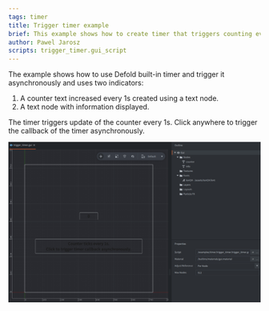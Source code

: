 ```yaml
---
tags: timer
title: Trigger timer example
brief: This example shows how to create timer that triggers counting every 1s and can be triggered manually and asynchronously as a reaction to user input.
author: Pawel Jarosz
scripts: trigger_timer.gui_script
---
```


The example shows how to use Defold built-in timer and trigger it asynchronously and uses two indicators:

1. A counter text increased every 1s created using a text node.
2. A text node with information displayed.

The timer triggers update of the counter every 1s.
Click anywhere to trigger the callback of the timer asynchronously.

![trigger_timer](trigger_timer.png)
